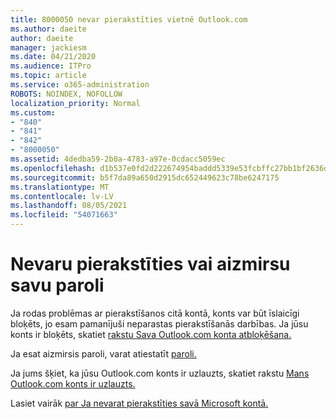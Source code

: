 ```yaml
---
title: 8000050 nevar pierakstīties vietnē Outlook.com
ms.author: daeite
author: daeite
manager: jackiesm
ms.date: 04/21/2020
ms.audience: ITPro
ms.topic: article
ms.service: o365-administration
ROBOTS: NOINDEX, NOFOLLOW
localization_priority: Normal
ms.custom:
- "840"
- "841"
- "842"
- "8000050"
ms.assetid: 4dedba59-2b0a-4783-a97e-0cdacc5059ec
ms.openlocfilehash: d1b537e0fd2d222674954baddd5339e53fcbffc27bb1bf2636d93895137f320b
ms.sourcegitcommit: b5f7da89a650d2915dc652449623c78be6247175
ms.translationtype: MT
ms.contentlocale: lv-LV
ms.lasthandoff: 08/05/2021
ms.locfileid: "54071663"
---
```

# <a name="i-cant-sign-in-or-forgot-my-password"></a>Nevaru pierakstīties vai aizmirsu savu paroli

Ja rodas problēmas ar pierakstīšanos citā kontā, konts var būt īslaicīgi bloķēts, jo esam pamanījuši neparastas pierakstīšanās darbības. Ja jūsu konts ir bloķēts, skatiet [rakstu Sava Outlook.com konta atbloķēšana.](https://support.office.com/article/f4ad2701-d166-4d8b-8a6a-9af2a1f8a4c4?wt.mc_id=Office_Outlook_com_Alchemy)
  
Ja esat aizmirsis paroli, varat atiestatīt [paroli.](https://go.microsoft.com/fwlink/p/?linkid=841909)
  
Ja jums šķiet, ka jūsu Outlook.com konts ir uzlauzts, skatiet rakstu [Mans Outlook.com konts ir uzlauzts.](https://support.office.com/article/35993ac5-ac2f-494e-aacb-5232dda453d8?wt.mc_id=Office_Outlook_com_Alchemy)
  
Lasiet vairāk [par Ja nevarat pierakstīties savā Microsoft kontā.](https://go.microsoft.com/fwlink/p/?linkid=842227)
  